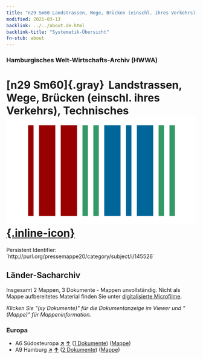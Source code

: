 ```yaml
---
title: "n29 Sm60 Landstrassen, Wege, Brücken (einschl. ihres Verkehrs), Technisches"
modified: 2021-03-13
backlink: ../../about.de.html
backlink-title: "Systematik-Übersicht"
fn-stub: about
---
```


### Hamburgisches Welt-Wirtschafts-Archiv (HWWA)

# [n29 Sm60]{.gray}&#8201; Landstrassen, Wege, Brücken (einschl. ihres Verkehrs), Technisches &#160; [![Wikidata](/images/Wikidata-logo.svg "Wikidata"){.inline-icon}](http://www.wikidata.org/entity/Q104711109)

<div class="hint">Persistent Identifier: `http://purl.org/pressemappe20/category/subject/i/145526`</div>







## Länder-Sacharchiv




Insgesamt 2 Mappen, 3 Dokumente - Mappen unvollständig.
Nicht als Mappe aufbereitetes Material finden Sie unter [digitalisierte Microfilme](/film/h1_sh.de.html).

_Klicken Sie "(xy Dokumente)" für die Dokumentanzeige im Viewer und "(Mappe)" für Mappeninformation._




### Europa

- A6 Südosteuropa [**&nearr;**](../../../geo/i/140900/about.de.html "Südosteuropa (alle Mappen)") [**&uarr;**](../../../geo/about.de.html#A6 "Ländersystematik") (<a href="https://pm20.zbw.eu/iiifview/folder/sh/140900,145526" title="über: Südosteuropa : Landstrassen, Wege, Brücken (einschl. ihres Verkehrs), Technisches" target="_blank">1 Dokumente</a>) ([Mappe](../../../../folder/sh/1409xx/140900/1455xx/145526/about.de.html))
- A9 Hamburg [**&nearr;**](../../../geo/i/140905/about.de.html "Hamburg (alle Mappen)") [**&uarr;**](../../../geo/about.de.html#A9 "Ländersystematik") (<a href="https://pm20.zbw.eu/iiifview/folder/sh/140905,145526" title="über: Hamburg : Landstrassen, Wege, Brücken (einschl. ihres Verkehrs), Technisches" target="_blank">2 Dokumente</a>) ([Mappe](../../../../folder/sh/1409xx/140905/1455xx/145526/about.de.html))








